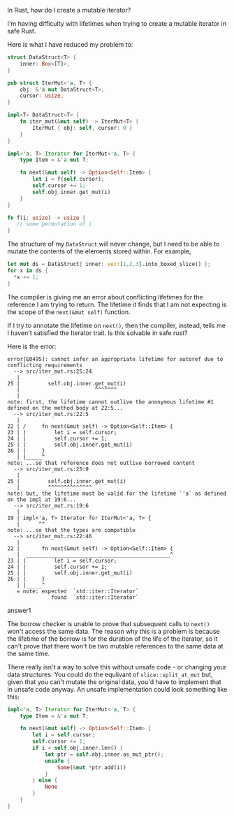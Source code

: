 In Rust, how do I create a mutable iterator? 

I'm having difficulty with lifetimes when trying to create a mutable iterator in safe Rust.

Here is what I have reduced my problem to:

```rust
struct DataStruct<T> {
    inner: Box<[T]>,
}

pub struct IterMut<'a, T> {
    obj: &'a mut DataStruct<T>,
    cursor: usize,
}

impl<T> DataStruct<T> {
    fn iter_mut(&mut self) -> IterMut<T> {
        IterMut { obj: self, cursor: 0 }
    }
}

impl<'a, T> Iterator for IterMut<'a, T> {
    type Item = &'a mut T;

    fn next(&mut self) -> Option<Self::Item> {
        let i = f(self.cursor);
        self.cursor += 1;
        self.obj.inner.get_mut(i)
    }
}

fn f(i: usize) -> usize {
   // some permutation of i
}
```

The structure of my `DataStruct` will never change, but I need to be able to mutate the contents of the elements stored within. For example,

```rust
let mut ds = DataStruct{ inner: vec![1,2,3].into_boxed_slice() };
for x in ds {
  *x += 1;
}
```

The compiler is giving me an error about conflicting lifetimes for the reference I am trying to return. The lifetime it finds that I am not expecting is the scope of the `next(&mut self)` function.

If I try to annotate the lifetime on `next()`, then the compiler, instead, tells me I haven't satisfied the Iterator trait. Is this solvable in safe rust?

Here is the error:

```none
error[E0495]: cannot infer an appropriate lifetime for autoref due to conflicting requirements
  --> src/iter_mut.rs:25:24
   |
25 |         self.obj.inner.get_mut(i)
   |                        ^^^^^^^
   |
note: first, the lifetime cannot outlive the anonymous lifetime #1 defined on the method body at 22:5...
  --> src/iter_mut.rs:22:5
   |
22 | /     fn next(&mut self) -> Option<Self::Item> {
23 | |         let i = self.cursor;
24 | |         self.cursor += 1;
25 | |         self.obj.inner.get_mut(i)
26 | |     }
   | |_____^
note: ...so that reference does not outlive borrowed content
  --> src/iter_mut.rs:25:9
   |
25 |         self.obj.inner.get_mut(i)
   |         ^^^^^^^^^^^^^^
note: but, the lifetime must be valid for the lifetime `'a` as defined on the impl at 19:6...
  --> src/iter_mut.rs:19:6
   |
19 | impl<'a, T> Iterator for IterMut<'a, T> {
   |      ^^
note: ...so that the types are compatible
  --> src/iter_mut.rs:22:46
   |
22 |       fn next(&mut self) -> Option<Self::Item> {
   |  ______________________________________________^
23 | |         let i = self.cursor;
24 | |         self.cursor += 1;
25 | |         self.obj.inner.get_mut(i)
26 | |     }
   | |_____^
   = note: expected  `std::iter::Iterator`
              found  `std::iter::Iterator`
```

answer1

The borrow checker is unable to prove that subsequent calls to `next()` won't access the same data. The reason why this is a problem is because the lifetime of the borrow is for the duration of the life of the iterator, so it can't prove that there won't be two mutable references to the same data at the same time.

There really isn't a way to solve this without unsafe code - or changing your data structures. You could do the equlivant of `slice::split_at_mut` but, given that you can't mutate the original data, you'd have to implement that in unsafe code anyway. An unsafe implementation could look something like this:

```rust
impl<'a, T> Iterator for IterMut<'a, T> {
    type Item = &'a mut T;

    fn next(&mut self) -> Option<Self::Item> {
        let i = self.cursor;
        self.cursor += 1;
        if i < self.obj.inner.len() {
            let ptr = self.obj.inner.as_mut_ptr();
            unsafe {
                Some(&mut *ptr.add(i))
            }
        } else {
            None
        }
    }
}
```

